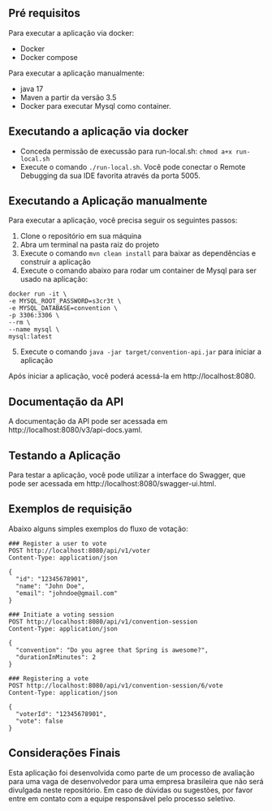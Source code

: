 ## Pré requisitos
Para executar a aplicação via docker:
- Docker
- Docker compose

Para executar a aplicação manualmente:
- java 17
- Maven a partir da versão 3.5
- Docker para executar Mysql como container.

## Executando a aplicação via docker
- Conceda permissão de execussão para run-local.sh: `chmod a+x run-local.sh`
- Execute o comando `./run-local.sh`. Você pode conectar o Remote Debugging da sua IDE favorita através da porta 5005.

## Executando a Aplicação manualmente

Para executar a aplicação, você precisa seguir os seguintes passos:

1. Clone o repositório em sua máquina
2. Abra um terminal na pasta raiz do projeto
3. Execute o comando `mvn clean install` para baixar as dependências e construir a aplicação
4. Execute o comando abaixo para rodar um container de Mysql para ser usado na aplicação:

```shell
docker run -it \
-e MYSQL_ROOT_PASSWORD=s3cr3t \
-e MYSQL_DATABASE=convention \
-p 3306:3306 \
--rm \
--name mysql \
mysql:latest
```

5. Execute o comando `java -jar target/convention-api.jar` para iniciar a aplicação

Após iniciar a aplicação, você poderá acessá-la em http://localhost:8080.

## Documentação da API

A documentação da API pode ser acessada em http://localhost:8080/v3/api-docs.yaml.

## Testando a Aplicação

Para testar a aplicação, você pode utilizar a interface do Swagger, que pode ser acessada
em http://localhost:8080/swagger-ui.html.

## Exemplos de requisição

Abaixo alguns simples exemplos do fluxo de votação:

```http
### Register a user to vote
POST http://localhost:8080/api/v1/voter
Content-Type: application/json

{
  "id": "12345678901",
  "name": "John Doe",
  "email": "johndoe@gmail.com"
}

### Initiate a voting session
POST http://localhost:8080/api/v1/convention-session
Content-Type: application/json

{
  "convention": "Do you agree that Spring is awesome?",
  "durationInMinutes": 2
}

### Registering a vote
POST http://localhost:8080/api/v1/convention-session/6/vote
Content-Type: application/json

{
  "voterId": "12345678901",
  "vote": false
}

```

## Considerações Finais

Esta aplicação foi desenvolvida como parte de um processo de avaliação para uma vaga de desenvolvedor para uma empresa
brasileira que não será divulgada neste repositório. Em caso de dúvidas ou sugestões, por favor entre em contato com a
equipe responsável pelo processo seletivo.
